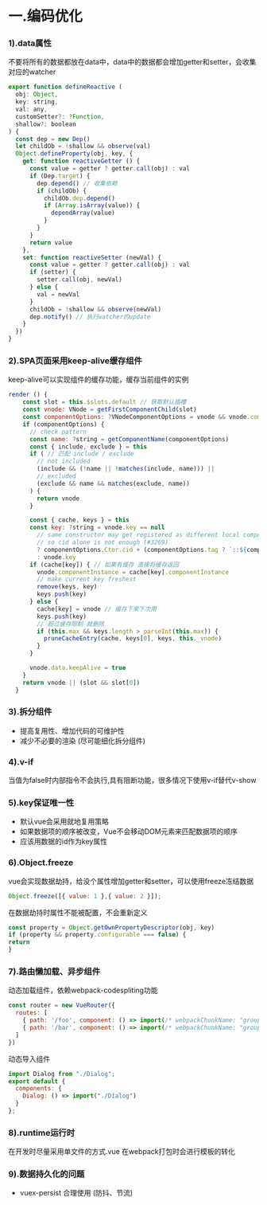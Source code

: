 # 一.编码优化
### 1).data属性  
不要将所有的数据都放在data中，data中的数据都会增加getter和setter，会收集对应的watcher
```javascript
export function defineReactive (
  obj: Object,
  key: string,
  val: any,
  customSetter?: ?Function,
  shallow?: boolean
) {
  const dep = new Dep()
  let childOb = !shallow && observe(val)
  Object.defineProperty(obj, key, {
    get: function reactiveGetter () {
      const value = getter ? getter.call(obj) : val
      if (Dep.target) {
        dep.depend() // 收集依赖
        if (childOb) {
          childOb.dep.depend()
          if (Array.isArray(value)) {
            dependArray(value)
          }
        }
      }
      return value
    },
    set: function reactiveSetter (newVal) {
      const value = getter ? getter.call(obj) : val
      if (setter) {
        setter.call(obj, newVal)
      } else {
        val = newVal
      }
      childOb = !shallow && observe(newVal)
      dep.notify() // 执行watcher的update
    }
  })
}
```

### 2).SPA页面采用keep-alive缓存组件
keep-alive可以实现组件的缓存功能，缓存当前组件的实例
```javascript
render () {
    const slot = this.$slots.default // 获取默认插槽
    const vnode: VNode = getFirstComponentChild(slot)
    const componentOptions: ?VNodeComponentOptions = vnode && vnode.componentOptions
    if (componentOptions) {
      // check pattern
      const name: ?string = getComponentName(componentOptions)
      const { include, exclude } = this
      if ( // 匹配 include / exclude
        // not included
        (include && (!name || !matches(include, name))) ||
        // excluded
        (exclude && name && matches(exclude, name))
      ) {
        return vnode
      }

      const { cache, keys } = this
      const key: ?string = vnode.key == null
        // same constructor may get registered as different local components
        // so cid alone is not enough (#3269)
        ? componentOptions.Ctor.cid + (componentOptions.tag ? `::${componentOptions.tag}` : '')
        : vnode.key
      if (cache[key]) { // 如果有缓存 直接将缓存返回
        vnode.componentInstance = cache[key].componentInstance
        // make current key freshest
        remove(keys, key)
        keys.push(key)
      } else {
        cache[key] = vnode // 缓存下来下次用
        keys.push(key)
        // 超过缓存限制 就删除
        if (this.max && keys.length > parseInt(this.max)) {
          pruneCacheEntry(cache, keys[0], keys, this._vnode)
        }
      }

      vnode.data.keepAlive = true
    }
    return vnode || (slot && slot[0])
  }
```
  
### 3).拆分组件 
  - 提高复用性、增加代码的可维护性
  - 减少不必要的渲染 (尽可能细化拆分组件)

### 4).v-if 
当值为false时内部指令不会执行,具有阻断功能，很多情况下使用v-if替代v-show

### 5).key保证唯一性 
- 默认vue会采用就地复用策略
- 如果数据项的顺序被改变，Vue不会移动DOM元素来匹配数据项的顺序
- 应该用数据的id作为key属性

### 6).Object.freeze
vue会实现数据劫持，给没个属性增加getter和setter，可以使用freeze冻结数据
```javascript
Object.freeze([{ value: 1 },{ value: 2 }]);
```
在数据劫持时属性不能被配置，不会重新定义
```javascript
const property = Object.getOwnPropertyDescriptor(obj, key)
if (property && property.configurable === false) {
return
}
```

### 7).路由懒加载、异步组件
动态加载组件，依赖webpack-codespliting功能
```javascript
const router = new VueRouter({
  routes: [
    { path: '/foo', component: () => import(/* webpackChunkName: "group-foo" */ './Foo.vue') }
    { path: '/bar', component: () => import(/* webpackChunkName: "group-foo" */ './Bar.vue') }
  ]
})
```
动态导入组件
```javascript
import Dialog from "./Dialog";
export default {
  components: {
    Dialog: () => import("./Dialog")
  }
};
```
### 8).runtime运行时
在开发时尽量采用单文件的方式.vue 在webpack打包时会进行模板的转化

### 9).数据持久化的问题 
- vuex-persist 合理使用 (防抖、节流)